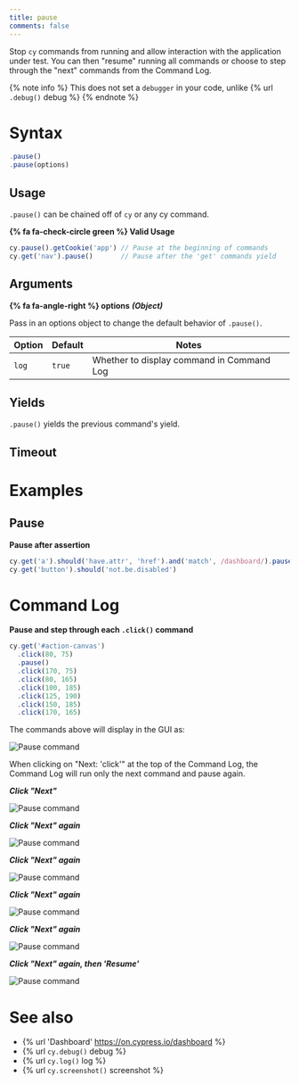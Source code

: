 ```yaml
---
title: pause
comments: false
---
```


Stop `cy` commands from running and allow interaction with the application under test. You can then "resume" running all commands or choose to step through the "next" commands from the Command Log.

{% note info %}
This does not set a `debugger` in your code, unlike {% url `.debug()` debug %}
{% endnote %}

# Syntax

```javascript
.pause()
.pause(options)
```

## Usage

`.pause()` can be chained off of `cy` or any cy command.

**{% fa fa-check-circle green %} Valid Usage**

```javascript
cy.pause().getCookie('app') // Pause at the beginning of commands
cy.get('nav').pause()       // Pause after the 'get' commands yield
```

## Arguments

**{% fa fa-angle-right %} options**  ***(Object)***

Pass in an options object to change the default behavior of `.pause()`.

Option | Default | Notes
--- | --- | ---
`log` | `true` | Whether to display command in Command Log

## Yields

`.pause()` yields the previous command's yield.

## Timeout

# Examples

## Pause

**Pause after assertion**

```javascript
cy.get('a').should('have.attr', 'href').and('match', /dashboard/).pause()
cy.get('button').should('not.be.disabled')
```

# Command Log

**Pause and step through each `.click()` command**

```javascript
cy.get('#action-canvas')
  .click(80, 75)
  .pause()
  .click(170, 75)
  .click(80, 165)
  .click(100, 185)
  .click(125, 190)
  .click(150, 185)
  .click(170, 165)
```

The commands above will display in the GUI as:

![Pause command](https://cloud.githubusercontent.com/assets/1271364/26507426/4d48a5e4-421e-11e7-9bd4-c6829f80910d.png)

When clicking on "Next: 'click'" at the top of the Command Log, the Command Log will run only the next command and pause again.

***Click "Next"***

![Pause command](https://cloud.githubusercontent.com/assets/1271364/26507427/4d49e33c-421e-11e7-9bea-26b89ec6fe32.png)

***Click "Next" again***

![Pause command](https://cloud.githubusercontent.com/assets/1271364/26507424/4d446204-421e-11e7-82a1-a5ce8b4bb4a9.png)

***Click "Next" again***

![Pause command](https://cloud.githubusercontent.com/assets/1271364/26507421/4d3a69e8-421e-11e7-9a26-1026d0d133ec.png)

***Click "Next" again***

![Pause command](https://cloud.githubusercontent.com/assets/1271364/26507422/4d3b30a8-421e-11e7-940d-bd7bdc7b6e81.png)

***Click "Next" again***

![Pause command](https://cloud.githubusercontent.com/assets/1271364/26507420/4d37dcc8-421e-11e7-8428-8529ad628b05.png)

***Click "Next" again, then 'Resume'***

![Pause command](https://cloud.githubusercontent.com/assets/1271364/26507423/4d3c5992-421e-11e7-8df8-9af67f5ceb4a.png)

# See also

- {% url 'Dashboard' https://on.cypress.io/dashboard %}
- {% url `cy.debug()` debug %}
- {% url `cy.log()` log %}
- {% url `cy.screenshot()` screenshot %}
